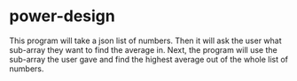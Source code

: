 # power-design
This program will take a json list of numbers. Then it will ask the user what sub-array they want to find the average in.
Next, the program will use the sub-array the user gave and find the highest average out of the
whole list of numbers.

